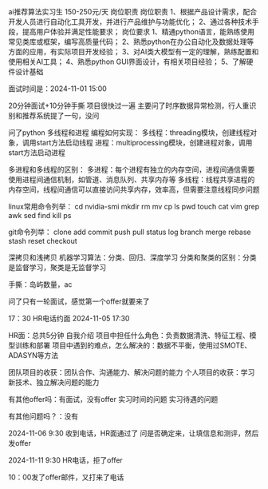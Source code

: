 ai推荐算法实习生
150-250元/天
岗位职责
岗位职责
1、根据产品设计需求，配合开发人员进行自动化工具开发，并进行产品维护与功能优化；
2、通过各种技术手段，提高用户体验并满足性能要求；
岗位要求
1、精通python语言，能熟练使用常见类库或框架，编写高质量代码；
2、熟悉python在办公自动化及数据处理等方面的应用，有实际项目开发经验；
3、对AI类大模型有一定的理解，熟练配置和使用相关AI工具；
4、熟悉python GUI界面设计，有相关项目经验；
5、了解硬件设计基础

面试时间是：2024-11-01 15:00

20分钟面试+10分钟手撕
项目很快过一遍
主要问了时序数据异常检测，行人重识别和推荐系统提了一句，没问

问了python
多线程和进程 编程如何实现：
多线程：threading模块，创建线程对象，调用start方法启动线程
进程：multiprocessing模块，创建进程对象，调用start方法启动进程

多进程和多线程的区别：
多进程：每个进程有独立的内存空间，进程间通信需要使用进程间通信机制，如管道、消息队列、共享内存等
多线程：线程共享进程的内存空间，线程间通信可以直接访问共享内存，效率高，但需要注意线程同步问题

linux常用命令列举：
cd nvidia-smi mkdir rm mv cp ls pwd touch cat vim grep awk sed find kill ps 

git命令列举：
clone add commit push pull status log branch merge rebase stash reset checkout

深拷贝和浅拷贝
机器学习算法：分类、回归、深度学习
分类和聚类的区别：分类是监督学习，聚类是无监督学习

手撕：岛屿数量，ac

问了只有一轮面试，感觉第一个offer就要来了


17：30 
HR电话约面 2024-11-05 17:30

HR面：总共5分钟
自我介绍
项目中担任什么角色：负责数据清洗、特征工程、模型训练和部署
项目中遇到的难点，怎么解决的：数据不平衡，使用过SMOTE、ADASYN等方法

团队项目的收获：团队合作、沟通能力、解决问题的能力
个人项目的收获：学习新技术、独立解决问题的能力

有其他offer吗：有面试，没有offer
实习时间的问题
实习待遇的问题

有其他问题吗？：没有


2024-11-06 9:30 
收到电话，HR面通过了
问是否确定来，让填信息和测评，然后发offer

2024-11-11 9:30
HR电话，拒了offer

10：00发了offer邮件，又打来了电话